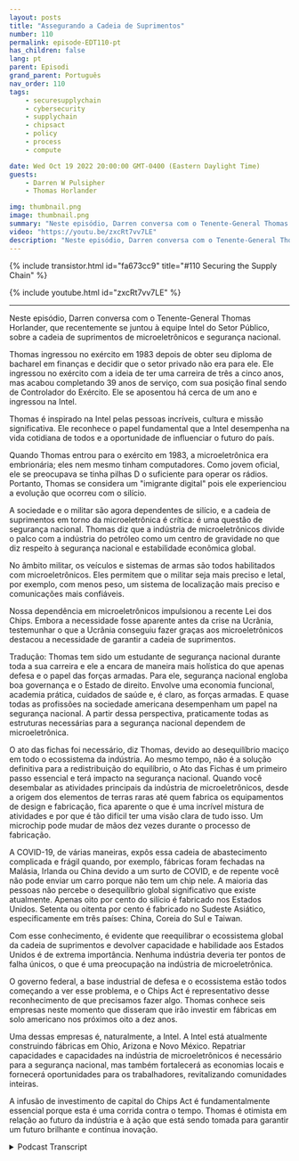 ```yaml
---
layout: posts
title: "Assegurando a Cadeia de Suprimentos"
number: 110
permalink: episode-EDT110-pt
has_children: false
lang: pt
parent: Episodi
grand_parent: Português
nav_order: 110
tags:
    - securesupplychain
    - cybersecurity
    - supplychain
    - chipsact
    - policy
    - process
    - compute

date: Wed Oct 19 2022 20:00:00 GMT-0400 (Eastern Daylight Time)
guests:
    - Darren W Pulsipher
    - Thomas Horlander

img: thumbnail.png
image: thumbnail.png
summary: "Neste episódio, Darren conversa com o Tenente-General Thomas Horlander, que recentemente juntou-se à equipe do setor público da Intel, sobre a cadeia de suprimentos de microeletrônicos e segurança nacional."
video: "https://youtu.be/zxcRt7vv7LE"
description: "Neste episódio, Darren conversa com o Tenente-General Thomas Horlander, que recentemente juntou-se à equipe do setor público da Intel, sobre a cadeia de suprimentos de microeletrônicos e segurança nacional."
---
```


<div>
{% include transistor.html id="fa673cc9" title="#110 Securing the Supply Chain" %}

{% include youtube.html id="zxcRt7vv7LE" %}
</div>

---

Neste episódio, Darren conversa com o Tenente-General Thomas Horlander, que recentemente se juntou à equipe Intel do Setor Público, sobre a cadeia de suprimentos de microeletrônicos e segurança nacional.

Thomas ingressou no exército em 1983 depois de obter seu diploma de bacharel em finanças e decidir que o setor privado não era para ele. Ele ingressou no exército com a ideia de ter uma carreira de três a cinco anos, mas acabou completando 39 anos de serviço, com sua posição final sendo de Controlador do Exército. Ele se aposentou há cerca de um ano e ingressou na Intel.

Thomas é inspirado na Intel pelas pessoas incríveis, cultura e missão significativa. Ele reconhece o papel fundamental que a Intel desempenha na vida cotidiana de todos e a oportunidade de influenciar o futuro do país.

Quando Thomas entrou para o exército em 1983, a microeletrônica era embrionária; eles nem mesmo tinham computadores. Como jovem oficial, ele se preocupava se tinha pilhas D o suficiente para operar os rádios. Portanto, Thomas se considera um "imigrante digital" pois ele experienciou a evolução que ocorreu com o silício.

A sociedade e o militar são agora dependentes de silício, e a cadeia de suprimentos em torno da microeletrônica é crítica: é uma questão de segurança nacional. Thomas diz que a indústria de microeletrônicos divide o palco com a indústria do petróleo como um centro de gravidade no que diz respeito à segurança nacional e estabilidade econômica global.

No âmbito militar, os veículos e sistemas de armas são todos habilitados com microeletrônicos. Eles permitem que o militar seja mais preciso e letal, por exemplo, com menos peso, um sistema de localização mais preciso e comunicações mais confiáveis.

Nossa dependência em microeletrônicos impulsionou a recente Lei dos Chips. Embora a necessidade fosse aparente antes da crise na Ucrânia, testemunhar o que a Ucrânia conseguiu fazer graças aos microeletrônicos destacou a necessidade de garantir a cadeia de suprimentos.

Tradução: Thomas tem sido um estudante de segurança nacional durante toda a sua carreira e ele a encara de maneira mais holística do que apenas defesa e o papel das forças armadas. Para ele, segurança nacional engloba boa governança e o Estado de direito. Envolve uma economia funcional, academia prática, cuidados de saúde e, é claro, as forças armadas. E quase todas as profissões na sociedade americana desempenham um papel na segurança nacional. A partir dessa perspectiva, praticamente todas as estruturas necessárias para a segurança nacional dependem de microeletrônica.

O ato das fichas foi necessário, diz Thomas, devido ao desequilíbrio maciço em todo o ecossistema da indústria. Ao mesmo tempo, não é a solução definitiva para a redistribuição do equilíbrio, o Ato das Fichas é um primeiro passo essencial e terá impacto na segurança nacional. Quando você desembalar as atividades principais da indústria de microeletrônicos, desde a origem dos elementos de terras raras até quem fabrica os equipamentos de design e fabricação, fica aparente o que é uma incrível mistura de atividades e por que é tão difícil ter uma visão clara de tudo isso. Um microchip pode mudar de mãos dez vezes durante o processo de fabricação.

A COVID-19, de várias maneiras, expôs essa cadeia de abastecimento complicada e frágil quando, por exemplo, fábricas foram fechadas na Malásia, Irlanda ou China devido a um surto de COVID, e de repente você não pode enviar um carro porque não tem um chip nele. A maioria das pessoas não percebe o desequilíbrio global significativo que existe atualmente. Apenas oito por cento do silício é fabricado nos Estados Unidos. Setenta ou oitenta por cento é fabricado no Sudeste Asiático, especificamente em três países: China, Coreia do Sul e Taiwan.

Com esse conhecimento, é evidente que reequilibrar o ecossistema global da cadeia de suprimentos e devolver capacidade e habilidade aos Estados Unidos é de extrema importância. Nenhuma indústria deveria ter pontos de falha únicos, o que é uma preocupação na indústria de microeletrônica.

O governo federal, a base industrial de defesa e o ecossistema estão todos começando a ver esse problema, e o Chips Act é representativo desse reconhecimento de que precisamos fazer algo. Thomas conhece seis empresas neste momento que disseram que irão investir em fábricas em solo americano nos próximos oito a dez anos.

Uma dessas empresas é, naturalmente, a Intel. A Intel está atualmente construindo fábricas em Ohio, Arizona e Novo México. Repatriar capacidades e capacidades na indústria de microeletrônicos é necessário para a segurança nacional, mas também fortalecerá as economias locais e fornecerá oportunidades para os trabalhadores, revitalizando comunidades inteiras.

A infusão de investimento de capital do Chips Act é fundamentalmente essencial porque esta é uma corrida contra o tempo. Thomas é otimista em relação ao futuro da indústria e à ação que está sendo tomada para garantir um futuro brilhante e contínua inovação.



<details>
<summary> Podcast Transcript </summary>

<p></p>

</details>
